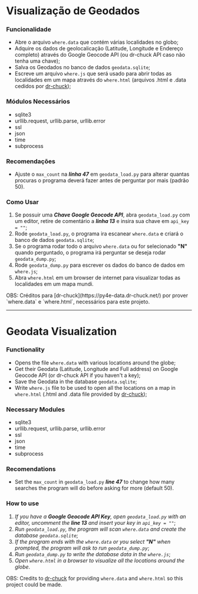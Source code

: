 # Visualização de Geodados

### Funcionalidade
- Abre o arquivo `where.data` que contém várias localidades no globo;
- Adquire os dados de geolocalicação (Latitude, Longitude e Endereço completo) através do Google Geocode API (ou dr-chuck API caso não tenha uma chave);
- Salva os Geodados no banco de dados `geodata.sqlite`;
- Escreve um arquivo `where.js` que será usado para abrir todas as localidades em um mapa através do `where.html` (arquivos .html e .data cedidos por [dr-chuck](https://py4e-data.dr-chuck.net/));

### Módulos Necessários
- sqlite3
- urllib.request, urllib.parse, urllib.error
- ssl
- json
- time
- subprocess

### Recomendações
- Ajuste o `max_count` na ***linha 47*** em `geodata_load.py` para alterar quantas procuras o programa deverá fazer antes de perguntar por mais (padrão 50).

### Como Usar
1. Se possuir uma ***Chave Google Geocode API***, abra `geodata_load.py` com um editor, retire de comentário a ***linha 13*** e insira sua chave em `api_key = ""`;
2. Rode `geodata_load.py`, o programa ira escanear `where.data` e criará o banco de dados `geodata.sqlite`;
3. Se o programa rodar todo o arquivo `where.data` ou for selecionado **"N"** quando perguntado, o programa irá perguntar se deseja rodar `geodata_dump.py`;
4. Rode `geodata_dump.py` para escrever os dados do banco de dados em `where.js`;
5. Abra `where.html` em um browser de internet para visualizar todas as localidades em um mapa mundi.

<p>OBS: Créditos para [dr-chuck](https://py4e-data.dr-chuck.net/) por prover `where.data` e `where.html`, necessários para este projeto.</p>  

---  

# Geodata Visualization

### Functionality
- Opens the file `where.data` with various locations around the globe;
- Get their Geodata (Latitude, Longitude and Full address) on Google Geocode API (or dr-chuck API if you haven't a key);
- Save the Geodata in the database `geodata.sqlite`;
- Write `where.js` file to be used to open all the locations on a map in `where.html` (.html and .data file provided by [dr-chuck](https://py4e-data.dr-chuck.net/));

### Necessary Modules
- sqlite3
- urllib.request, urllib.parse, urllib.error
- ssl
- json
- time
- subprocess

### Recomendations
- Set the `max_count` in `geodata_load.py` ***line 47*** to change how many searches the program will do before asking for more (default 50).

### How to use
1. *If you have a ***Google Geocode API Key***, open `geodata_load.py` with an editor, uncomment the ***line 13*** and insert your key in `api_key = ""`*;
2. *Run `geodata_load.py`, the program will scan `where.data` and create the database `geodata.sqlite`*;
3. *If the program ends with the `where.data` or you select **"N"** when prompted, the program will ask to run `geodata_dump.py`*;
4. *Run `geodata_dump.py` to write the database data in the `where.js`*;
5. *Open `where.html` in a browser to visualize all the locations around the globe*.

OBS: Credits to [dr-chuck](https://py4e-data.dr-chuck.net/) for providing `where.data` and `where.html` so this project could be made.
